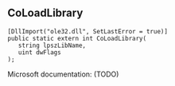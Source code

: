 ## CoLoadLibrary

```
[DllImport("ole32.dll", SetLastError = true)]
public static extern int CoLoadLibrary(
   string lpszLibName,
   uint dwFlags
);
```

Microsoft documentation: (TODO)
